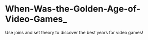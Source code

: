 # When-Was-the-Golden-Age-of-Video-Games_
Use joins and set theory to discover the best years for video games!
